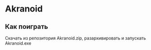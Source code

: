 # Akranoid

## Как поиграть
Скачать из репозитория Akranoid.zip, разархивировать и запускать Akranoid.exe

